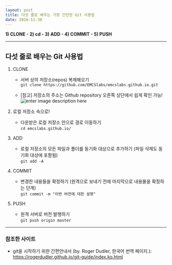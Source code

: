 ```yaml
---
layout: post
title: 다섯 줄로 배우는 가장 간단한 Git 사용법
date: 2016-11-30
---
```


**1) CLONE - 2) cd - 3) ADD - 4) COMMIT - 5) PUSH**

------------------
## 다섯 줄로 배우는 Git 사용법 ##

1. CLONE
	- 서버 상의 저장소(repos) 복제해오기  
	`git clone https://github.com/EMCSlabs/emcslabs.github.io.git`  

	- [참고] 저장소의 주소는 Github repository 오른쪽 상단에서 쉽게 확인 가능!
	![enter image description here](https://lh3.googleusercontent.com/-bd9vv1y2jwA/WD5GVU9BzQI/AAAAAAAAB1E/XTO08-Q77k8CLIwj9CmxUzR6l4xujlBYwCLcB/s0/%25E1%2584%2589%25E1%2585%25B3%25E1%2584%258F%25E1%2585%25B3%25E1%2584%2585%25E1%2585%25B5%25E1%2586%25AB%25E1%2584%2589%25E1%2585%25A3%25E1%2586%25BA+2016-11-30+%25E1%2584%258B%25E1%2585%25A9%25E1%2584%2592%25E1%2585%25AE+12.19.50.png "git_howto_ex.png")

2. 로컬 저장소 속으로!
	- 다운받은 로컬 저장소 안으로 경로 이동하기  
	`cd emcslabs.github.io/`

3. ADD
	- 로컬 저장소의 모든 파일과 폴더를 동기화 대상으로 추가하기 (파일 삭제도 동기화 대상에 포함됨)  
	`git add -A`

4. COMMIT
	- 변경한 내용들을 확정하기 (원격으로 보내기 전에 마지막으로 내용물을 확정하는 단계)  
	`git commit -m "이번 버전에 대한 설명"`

5. PUSH
	- 원격 서버로 버전 발행하기  
	`git push origin master`


----------
### 참조한 사이트 ###
* git을 시작하기 위한 간편안내서 (by. Roger Dudler, 한국어 번역 페이지.):  
<https://rogerdudler.github.io/git-guide/index.ko.html>
